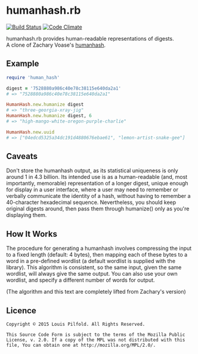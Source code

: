 # humanhash.rb

[![Build Status](https://travis-ci.org/lpil/humanhash.rb.svg?branch=master)](https://travis-ci.org/lpil/humanhash.rb)
[![Code Climate](https://codeclimate.com/github/lpil/humanhash.rb/badges/gpa.svg)](https://codeclimate.com/github/lpil/humanhash.rb)

humanhash.rb provides human-readable representations of digests.  
A clone of Zachary Voase's
[humanhash](https://github.com/zacharyvoase/humanhash).

## Example

```ruby
require 'human_hash'

digest = '7528880a986c40e78c38115e640da2a1'
# => "7528880a986c40e78c38115e640da2a1"

HumanHash.new.humanize digest
# => "three-georgia-xray-jig"
HumanHash.new.humanize digest, 6
# => "high-mango-white-oregon-purple-charlie"

HumanHash.new.uuid
# => ["04edcd5325a34dc191d4880676ebae61", "lemon-artist-snake-gee"]
```

## Caveats

Don't store the humanhash output, as its statistical uniqueness is only around
1 in 4.3 billion. Its intended use is as a human-readable (and, most
importantly, memorable) representation of a longer digest, unique enough for
display in a user interface, where a user may need to remember or verbally
communicate the identity of a hash, without having to remember a 40-character
hexadecimal sequence. Nevertheless, you should keep original digests around,
then pass them through humanize() only as you're displaying them.

## How It Works

The procedure for generating a humanhash involves compressing the input to a
fixed length (default: 4 bytes), then mapping each of these bytes to a word in
a pre-defined wordlist (a default wordlist is supplied with the library). This
algorithm is consistent, so the same input, given the same wordlist, will
always give the same output. You can also use your own wordlist, and specify a
different number of words for output.

(The algorithm and this text are completely lifted from Zachary's version)

## Licence

```
Copyright © 2015 Louis Pilfold. All Rights Reserved.

This Source Code Form is subject to the terms of the Mozilla Public
License, v. 2.0. If a copy of the MPL was not distributed with this
file, You can obtain one at http://mozilla.org/MPL/2.0/.
```
